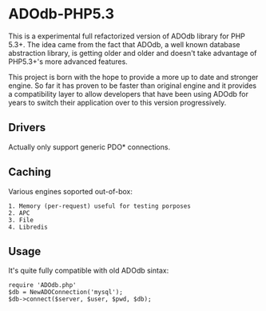 ADOdb-PHP5.3
=============

This is a experimental full refactorized version of ADOdb library for PHP 5.3+. 
The idea came from the fact that ADOdb, a well known database abstraction library, 
is getting older and older and doesn't take advantage of PHP5.3+'s more advanced features. 

This project is born with the hope to provide a more up to date and stronger engine. 
So far it has proven to be faster than original engine and it provides a compatibility 
layer to allow developers that have been using ADOdb for years to switch 
their application over to this version progressively. 

Drivers
-------

Actually only support generic PDO* connections.


Caching
-------

Various engines soported out-of-box:

    1. Memory (per-request) useful for testing porposes
    2. APC
    3. File
    4. Libredis

Usage
-----

It's quite fully compatible with old ADOdb sintax:

    require 'ADOdb.php'
    $db = NewADOConnection('mysql');
    $db->connect($server, $user, $pwd, $db);